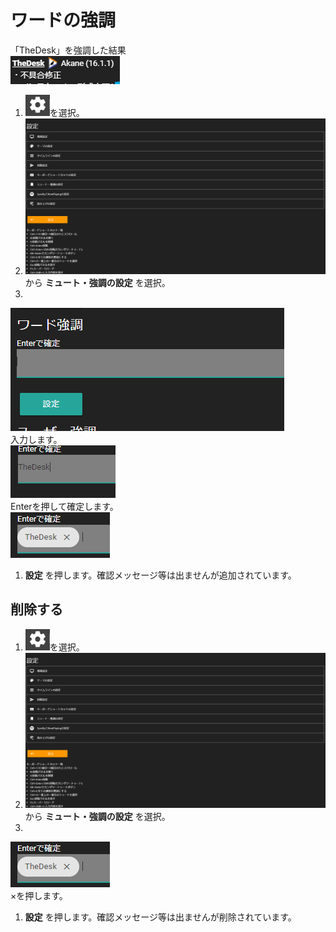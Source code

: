 # ワードの強調
「TheDesk」を強調した結果  
![mute2](https://raw.githubusercontent.com/cutls/TheDeskDocs/master/media/mute2.png)  


1. ![settings1](https://raw.githubusercontent.com/cutls/TheDeskDocs/master/media/settings1.png)を選択。
1. ![settings2](https://raw.githubusercontent.com/cutls/TheDeskDocs/master/media/settings2.png)から __ミュート・強調の設定__ を選択。
1.   
![mute3](https://raw.githubusercontent.com/cutls/TheDeskDocs/master/media/mute3.png)  
入力します。  
![mute4](https://raw.githubusercontent.com/cutls/TheDeskDocs/master/media/mute4.png)  
Enterを押して確定します。  
![mute5](https://raw.githubusercontent.com/cutls/TheDeskDocs/master/media/mute5.png)  
1. __設定__ を押します。確認メッセージ等は出ませんが追加されています。

## 削除する
1. ![settings1](https://raw.githubusercontent.com/cutls/TheDeskDocs/master/media/settings1.png)を選択。
1. ![settings2](https://raw.githubusercontent.com/cutls/TheDeskDocs/master/media/settings2.png)から __ミュート・強調の設定__ を選択。
1.   
![mute5](https://raw.githubusercontent.com/cutls/TheDeskDocs/master/media/mute5.png)  
×を押します。  
1. __設定__ を押します。確認メッセージ等は出ませんが削除されています。
